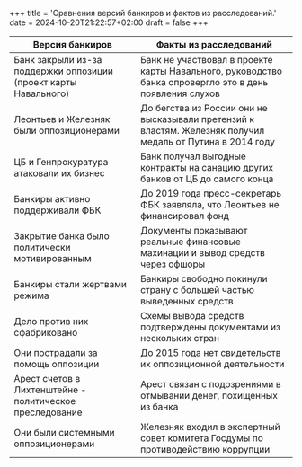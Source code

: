 +++
title = 'Cравнения версий банкиров и фактов из расследований.'
date = 2024-10-20T21:22:57+02:00
draft = false
+++

| Версия банкиров | Факты из расследований |
|-----------------|------------------------|
| Банк закрыли из-за поддержки оппозиции (проект карты Навального) | Банк не участвовал в проекте карты Навального, руководство банка опровергло это в день появления слухов |
| Леонтьев и Железняк были оппозиционерами | До бегства из России они не высказывали претензий к властям. Железняк получил медаль от Путина в 2014 году |
| ЦБ и Генпрокуратура атаковали их бизнес | Банк получал выгодные контракты на санацию других банков от ЦБ до самого конца |
| Банкиры активно поддерживали ФБК | До 2019 года пресс-секретарь ФБК заявляла, что Леонтьев не финансировал фонд |
| Закрытие банка было политически мотивированным | Документы показывают реальные финансовые махинации и вывод средств через офшоры |
| Банкиры стали жертвами режима | Банкиры свободно покинули страну с большей частью выведенных средств |
| Дело против них сфабриковано | Схемы вывода средств подтверждены документами из нескольких стран |
| Они пострадали за помощь оппозиции | До 2015 года нет свидетельств их оппозиционной деятельности |
| Арест счетов в Лихтенштейне - политическое преследование | Арест связан с подозрениями в отмывании денег, похищенных из банка |
| Они были системными оппозиционерами | Железняк входил в экспертный совет комитета Госдумы по противодействию коррупции |
